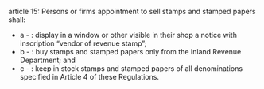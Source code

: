 article 15: 
Persons or firms appointment to sell stamps and stamped papers shall: 
<ul>
			<li>a - : display in a window or other visible in their shop a notice with inscription “vendor of revenue stamp”; <ul>
			</ul></li>			<li>b - : buy stamps and stamped papers only from the Inland Revenue Department; and <ul>
			</ul></li>			<li>c - : keep in stock stamps and stamped papers of all denominations specified in Article 4 of these Regulations. <ul>
			</ul></li></ul>